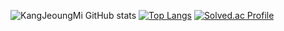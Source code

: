 <!--
**KangJeoungMi/KangJeoungMi** is a ✨ _special_ ✨ repository because its `README.md` (this file) appears on your GitHub profile.

Here are some ideas to get you started:

- 🔭 I’m currently working on ...
- 🌱 I’m currently learning ...
- 👯 I’m looking to collaborate on ...
- 🤔 I’m looking for help with ...
- 💬 Ask me about ...
- 📫 How to reach me: ...
- 😄 Pronouns: ...
- ⚡ Fun fact: ...
-->

![KangJeoungMi GitHub stats](https://github-readme-stats.vercel.app/api?username=KangJeoungMi&show_icons=true&theme=solarized-light)
[![Top Langs](https://github-readme-stats.vercel.app/api/top-langs/?username=KangJeoungMi&show_icons=true&theme=solarized-light&layout=compact)](https://github.com/KangJeoungMi/github-readme-stats)
[![Solved.ac Profile](http://mazassumnida.wtf/api/v2/generate_badge?boj=kkkk6600)](https://solved.ac/kkkk6600/)
